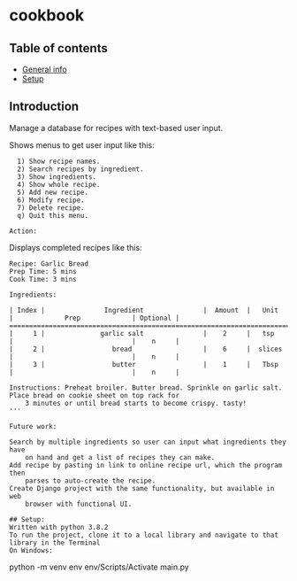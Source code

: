 # cookbook
## Table of contents
* [General info](#general_info)
* [Setup](#setup)


## Introduction
Manage a database for recipes with text-based user input.

Shows menus to get user input like this:

```
  1) Show recipe names.
  2) Search recipes by ingredient.
  3) Show ingredients.
  4) Show whole recipe.
  5) Add new recipe.
  6) Modify recipe.
  7) Delete recipe.
  q) Quit this menu.

Action: 
```

Displays completed recipes like this:
```
Recipe: Garlic Bread
Prep Time: 5 mins
Cook Time: 3 mins

Ingredients:

| Index |               Ingredient               |  Amount  |   Unit   |             Prep             | Optional |
==================================================================================================================
|     1 |              garlic salt               |    2     |   tsp    |                              |    n     |
|     2 |                 bread                  |    6     |  slices  |                              |    n     |
|     3 |                 butter                 |    1     |   Tbsp   |                              |    n     |

Instructions: Preheat broiler. Butter bread. Sprinkle on garlic salt. Place bread on cookie sheet on top rack for 
    3 minutes or until bread starts to become crispy. tasty!
'''

Future work:

Search by multiple ingredients so user can input what ingredients they have
    on hand and get a list of recipes they can make.
Add recipe by pasting in link to online recipe url, which the program then 
    parses to auto-create the recipe.
Create Django project with the same functionality, but available in web 
    browser with functional UI.

## Setup:
Written with python 3.8.2
To run the project, clone it to a local library and navigate to that library in the Terminal
On Windows:

```
python -m venv env
env/Scripts/Activate
main.py
```